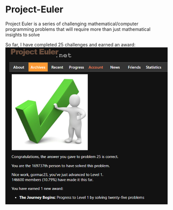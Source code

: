 # Project-Euler
Project Euler is a series of challenging mathematical/computer programming problems that will require more than just mathematical insights to solve

So far, I have completed 25 challenges and earned an award:
![Journey-begins](awards/Project-Euler-Award.png)